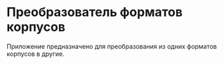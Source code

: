 # Преобразователь форматов корпусов

Приложение предназначено для преобразования из одних форматов корпусов в другие.
